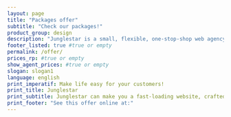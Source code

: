 ```yaml
---
layout: page
title: "Packages offer"
subtitle: "Check our packages!"
product_group: design
description: "Junglestar is a small, flexible, one-stop-shop web agency. We craft information architecture, screen design, code and deploy. We offer Packed Solutions all-including and top quality affordable custom designs. We help companies and individuals organise their communication. We grow relationships with clients. We design, produce & develop well thought user experiences. From slide shows to offline-ready web apps"
footer_listed: true #true or empty
permalink: /offer/
prices_rp: #true or empty
show_agent_prices: #true or empty
slogan: slogan1
language: english
print_imperatif: Make life easy for your customers!
print_title: Junglestar
print_subtitle: Junglestar can make you a fast-loading website, crafted to out-perform your competitors.
print_footer: "See this offer online at:"
---
```

